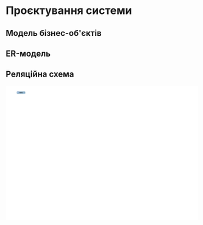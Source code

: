 # Проєктування системи

## Модель бізнес-об'єктів

## ER-модель

## Реляційна схема

<center style="margin-top: 16px">
  <img alt="" src="./media/Relation.svg" />
</center>
